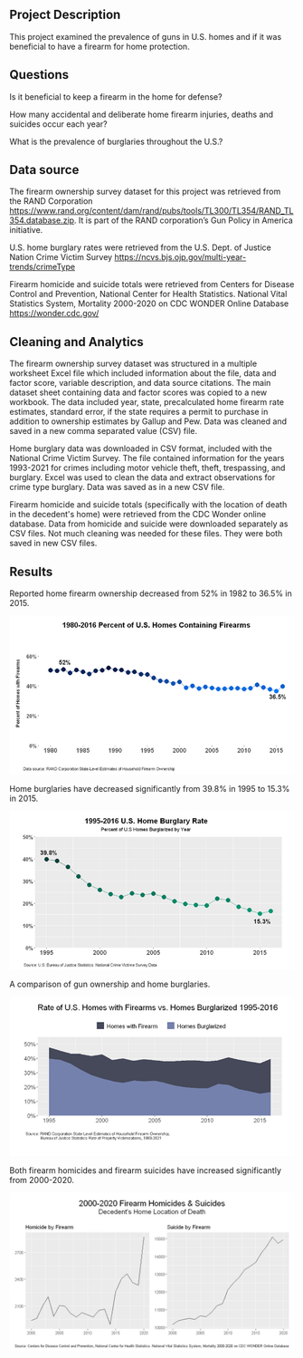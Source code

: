 ## Project Description

This project examined the prevalence of guns in U.S. homes and if it was beneficial to have a firearm for home protection. 

## Questions

Is it beneficial to keep a firearm in the home for defense?

How many accidental and deliberate home firearm injuries, deaths and suicides occur each year? 

What is the prevalence of burglaries throughout the U.S.?   

## Data source

The firearm ownership survey dataset for this project was retrieved from the RAND Corporation https://www.rand.org/content/dam/rand/pubs/tools/TL300/TL354/RAND_TL354.database.zip. It is part of the RAND corporation’s Gun Policy in America initiative. 

U.S. home burglary rates were retrieved from the U.S. Dept. of Justice Nation Crime Victim Survey https://ncvs.bjs.ojp.gov/multi-year-trends/crimeType

Firearm homicide and suicide totals were retrieved from Centers for Disease Control and Prevention, National Center for Health Statistics. National Vital Statistics System, Mortality 2000-2020 on CDC WONDER Online Database https://wonder.cdc.gov/

## Cleaning and Analytics

The firearm ownership survey dataset was structured in a multiple worksheet Excel file which included information about the file, data and factor score, variable description, and data source citations. The main dataset sheet containing data and factor scores was copied to a new workbook. The data included year, state, precalculated home firearm rate estimates, standard error, if the state requires a permit to purchase in addition to ownership estimates by Gallup and Pew. Data was cleaned and saved in a new comma separated value (CSV) file.

Home burglary data was downloaded in CSV format, included with the National Crime Victim Survey. The file contained information for the years 1993-2021 for crimes including motor vehicle theft, theft, trespassing, and burglary. Excel was used to clean the data and extract observations for crime type burglary. Data was saved as in a new CSV file.

Firearm homicide and suicide totals (specifically with the location of death in the decedent's home) were retrieved from the CDC Wonder online database. Data from homicide and suicide were downloaded separately as CSV files. Not much cleaning was needed for these files. They were both saved in new CSV files. 

## Results

Reported home firearm ownership decreased from 52% in 1982 to 36.5% in 2015. 

![](reports/figures/home_gun_rates.jpg)

Home burglaries have decreased significantly from 39.8% in 1995 to 15.3% in 2015. 

![](reports/figures/home_burglary_rates.jpg)

A comparison of gun ownership and home burglaries.

![](reports/figures/gun_vs_burg_rates.jpg)

Both firearm homicides and firearm suicides have increased significantly from 2000-2020.

![](reports/figures/homicide_vs_suicide.jpg)
